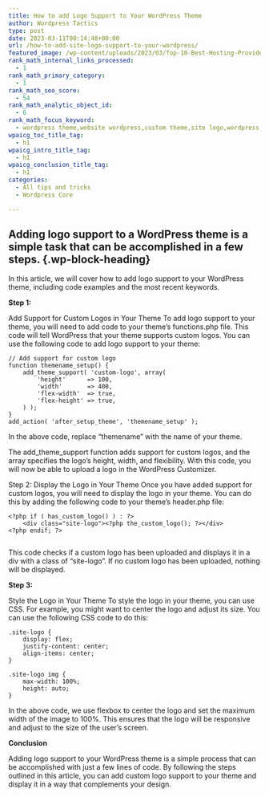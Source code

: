 ```yaml
---
title: How to add Logo Support to Your WordPress Theme
author: Wordpress Tactics
type: post
date: 2023-03-11T00:14:48+00:00
url: /how-to-add-site-logo-support-to-your-wordpress/
featured_image: /wp-content/uploads/2023/03/Top-10-Best-Hosting-Providers-for-WordPress-2.png
rank_math_internal_links_processed:
  - 1
rank_math_primary_category:
  - 1
rank_math_seo_score:
  - 54
rank_math_analytic_object_id:
  - 6
rank_math_focus_keyword:
  - wordpress theme,website wordpress,custom theme,site logo,wordpress support
wpaicg_toc_title_tag:
  - h1
wpaicg_intro_title_tag:
  - h1
wpaicg_conclusion_title_tag:
  - h1
categories:
  - All tips and tricks
  - Wordpress Core

---
```

## Adding logo support to a WordPress theme is a simple task that can be accomplished in a few steps. {.wp-block-heading}

In this article, we will cover how to add logo support to your WordPress theme, including code examples and the most recent keywords.

**Step 1:** 

Add Support for Custom Logos in Your Theme To add logo support to your theme, you will need to add code to your theme&#8217;s functions.php file. This code will tell WordPress that your theme supports custom logos. You can use the following code to add logo support to your theme:

<pre class="wp-block-code"><code>// Add support for custom logo
function themename_setup() {
    add_theme_support( 'custom-logo', array(
        'height'      =&gt; 100,
        'width'       =&gt; 400,
        'flex-width'  =&gt; true,
        'flex-height' =&gt; true,
    ) );
}
add_action( 'after_setup_theme', 'themename_setup' );
</code></pre>

In the above code, replace &#8220;themename&#8221; with the name of your theme.

The add\_theme\_support function adds support for custom logos, and the array specifies the logo&#8217;s height, width, and flexibility. With this code, you will now be able to upload a logo in the WordPress Customizer.

Step 2: Display the Logo in Your Theme Once you have added support for custom logos, you will need to display the logo in your theme. You can do this by adding the following code to your theme&#8217;s header.php file:

<pre class="wp-block-code"><code>&lt;?php if ( has_custom_logo() ) : ?&gt;
    &lt;div class="site-logo"&gt;&lt;?php the_custom_logo(); ?&gt;&lt;/div&gt;
&lt;?php endif; ?&gt; 

</code></pre>

This code checks if a custom logo has been uploaded and displays it in a div with a class of &#8220;site-logo&#8221;. If no custom logo has been uploaded, nothing will be displayed.

**Step 3:** 

Style the Logo in Your Theme To style the logo in your theme, you can use CSS. For example, you might want to center the logo and adjust its size. You can use the following CSS code to do this:

<pre class="wp-block-code"><code>.site-logo {
    display: flex;
    justify-content: center;
    align-items: center;
}

.site-logo img {
    max-width: 100%;
    height: auto;
}
</code></pre>

In the above code, we use flexbox to center the logo and set the maximum width of the image to 100%. This ensures that the logo will be responsive and adjust to the size of the user&#8217;s screen.

**Conclusion** 

Adding logo support to your WordPress theme is a simple process that can be accomplished with just a few lines of code. By following the steps outlined in this article, you can add custom logo support to your theme and display it in a way that complements your design.